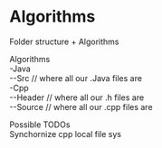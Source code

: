 # Algorithms

Folder structure + Algorithms

Algorithms  
-Java  
--Src // where all our .Java files are  
-Cpp  
--Header // where all our .h files are  
--Source // where all our .cpp files are  
  
Possible TODOs  
Synchornize cpp local file sys

  
  
